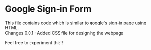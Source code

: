 # Google Sign-in Form 

This file contains code which is similar to google's sign-in page using HTML.
<br>
Changes 0.0.1 : Added CSS file for designing the webpage

Feel free to experiment this!!
